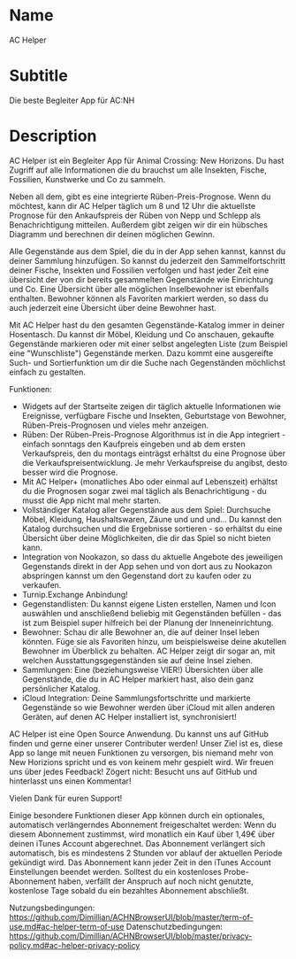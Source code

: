 # Name
AC Helper

# Subtitle
Die beste Begleiter App für AC:NH

# Description
AC Helper ist ein Begleiter App für Animal Crossing: New Horizons. Du hast Zugriff auf alle Informationen die du brauchst um alle Insekten, Fische, Fossilien, Kunstwerke und Co zu sammeln.

Neben all dem, gibt es eine integrierte Rüben-Preis-Prognose. Wenn du möchtest, kann dir AC Helper täglich um 8 und 12 Uhr die aktuellste Prognose für den Ankaufspreis der Rüben von Nepp und Schlepp als Benachrichtigung mitteilen. Außerdem gibt zeigen wir dir ein hübsches Diagramm und berechnen dir deinen möglichen Gewinn.

Alle Gegenstände aus dem Spiel, die du in der App sehen kannst, kannst du deiner Sammlung hinzufügen. So kannst du jederzeit den Sammelfortschritt deiner Fische, Insekten und Fossilien verfolgen und hast jeder Zeit eine übersicht der von dir bereits gesammelten Gegenstände wie Einrichtung und Co.
Eine Übersicht über alle möglichen Inselbewohner ist ebenfalls enthalten. Bewohner können als Favoriten markiert werden, so dass du auch jederzeit eine Übersicht über deine Bewohner hast.

Mit AC Helper hast du den gesamten Gegenstände-Katalog immer in deiner Hosentasch. Du kannst dir Möbel, Kleidung und Co anschauen, gekaufte Gegenstände markieren oder mit einer selbst angelegten Liste (zum Beispiel eine "Wunschliste") Gegenstände merken. Dazu kommt eine ausgereifte Such- und Sortierfunktion um dir die Suche nach Gegenständen möchlichst einfach zu gestalten.

Funktionen: 
- Widgets auf der Startseite zeigen dir täglich aktuelle Informationen wie Ereignisse, verfügbare Fische und Insekten, Geburtstage von Bewohner, Rüben-Preis-Prognosen und vieles mehr anzeigen.
- Rüben: Der Rüben-Preis-Prognose Algorithmus ist in die App integriert - einfach sonntags den Kaufpreis eingeben und ab dem ersten Verkaufspreis, den du montags einträgst erhältst du eine Prognose über die Verkaufspreisentwicklung. Je mehr Verkaufspreise du angibst, desto besser wird die Prognose.
- Mit AC Helper+ (monatliches Abo oder einmal auf Lebenszeit) erhältst du die Prognosen sogar zwei mal täglich als Benachrichtigung - du musst die App nicht mal mehr starten.
- Vollständiger Katalog aller Gegenstände aus dem Spiel: Durchsuche Möbel, Kleidung, Haushaltswaren, Zäune und und und... Du kannst den Katalog durchsuchen und die Ergebnisse sortieren - so erhältst du eine Übersicht über deine Möglichkeiten, die dir das Spiel so nicht bieten kann.
- Integration von Nookazon, so dass du aktuelle Angebote des jeweiligen Gegenstands direkt in der App sehen und von dort aus zu Nookazon abspringen kannst um den Gegenstand dort zu kaufen oder zu verkaufen.
- Turnip.Exchange Anbindung!
- Gegenstandlisten: Du kannst eigene Listen erstellen, Namen und Icon auswählen und anschließend beliebig mit Gegenständen befüllen - das ist zum Beispiel super hilfreich bei der Planung der Inneneinrichtung.
- Bewohner: Schau dir alle Bewohner an, die auf deiner Insel leben könnten. Füge sie als Favoriten hinzu, um beispielsweise deine akutellen Bewohner im Überblick zu behalten. AC Helper zeigt dir sogar an, mit welchen Ausstattungsgegenständen sie auf deine Insel ziehen.
- Sammlungen: Eine (beziehungsweise VIER!) Übersichten über alle Gegenstände, die du in AC Helper markiert hast, also dein ganz persönlicher Katalog.
- iCloud Integration: Deine Sammlungsfortschritte und markierte Gegenstände so wie Bewohner werden über iCloud mit allen anderen Geräten, auf denen AC Helper installiert ist, synchronisiert!

AC Helper ist eine Open Source Anwendung. Du kannst uns auf GitHub finden und gerne einer unserer Contributer werden! Unser Ziel ist es, diese App so lange mit neuen Funktionen zu versorgen, bis niemand mehr von New Horizions spricht und es von keinem mehr gespielt wird.
Wir freuen uns über jedes Feedback! Zögert nicht: Besucht uns auf GitHub und hinterlasst uns einen Kommentar!

Vielen Dank für euren Support!

Einige besondere Funktionen dieser App können durch ein optionales, automatisch verlängerndes Abonnement freigeschaltet werden:
Wenn du diesem Abonnement zustimmst, wird monatlich ein Kauf über 1,49€ über deinen iTunes Account abgerechnet.
Das Abonnement verlängert sich automatisch, bis es mindestens 2 Stunden vor ablauf der aktuellen Periode gekündigt wird.
Das Abonnement kann jeder Zeit in den iTunes Account Einstellungen beendet werden. Solltest du ein kostenloses Probe-Abonnement haben, verfällt der Anspruch auf noch nicht genutzte, kostenlose Tage sobald du ein bezahltes Abonnement abschließt.

Nutzungsbedingungen: https://github.com/Dimillian/ACHNBrowserUI/blob/master/term-of-use.md#ac-helper-term-of-use
Datenschutzbedingungen: https://github.com/Dimillian/ACHNBrowserUI/blob/master/privacy-policy.md#ac-helper-privacy-policy
